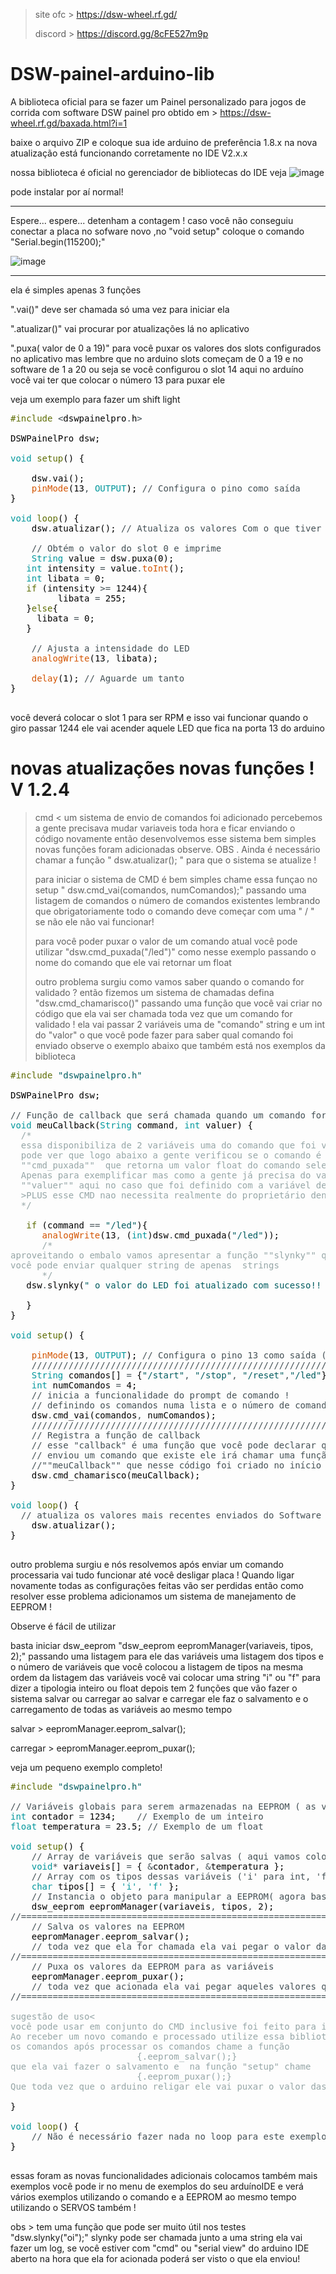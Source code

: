 > site ofc > https://dsw-wheel.rf.gd/
> 
> discord  > https://discord.gg/8cFE527m9p
# DSW-painel-arduino-lib
A biblioteca oficial para se fazer um Painel personalizado para jogos de corrida com software DSW painel pro 
obtido em  > https://dsw-wheel.rf.gd/baxada.html?i=1

baixe o arquivo ZIP e coloque sua ide arduino de preferência 1.8.x na nova atualização está funcionando corretamente no IDE V2.x.x

nossa biblioteca é oficial no gerenciador de bibliotecas do IDE veja
![image](https://github.com/user-attachments/assets/358ba4a6-18a7-4e3c-966d-f5ad565d83a2)

pode instalar por aí normal!

----------------------------------

Espere... espere... detenham a contagem ! caso você não conseguiu conectar a placa no sofware novo ,no "void setup" coloque o comando  "Serial.begin(115200);"

![image](https://github.com/user-attachments/assets/a9f79b36-7019-405e-a8b1-46be5ae3db82)

----------------------------------

ela é simples apenas 3  funções

".vai()" deve ser chamada só uma vez para iniciar ela

".atualizar()" vai procurar por atualizações lá no aplicativo

".puxa( valor de 0 a 19)" para você puxar os valores dos slots configurados no aplicativo mas lembre que no arduino slots começam de 0 a 19 e no software de 1 a 20 
ou seja se você configurou o slot 14 aqui no arduíno você vai ter que colocar o número 13 para puxar ele


veja um exemplo para fazer um shift light


<pre>
<font color="#5e6d03">#include</font> <font color="#434f54">&lt;</font><font color="#000000">dswpainelpro</font><font color="#434f54">.</font><font color="#000000">h</font><font color="#434f54">&gt;</font>

<font color="#000000">DSWPainelPro</font> <font color="#000000">dsw</font><font color="#000000">;</font>

<font color="#00979c">void</font> <font color="#5e6d03">setup</font><font color="#000000">(</font><font color="#000000">)</font> <font color="#000000">{</font>

 &nbsp;&nbsp;&nbsp;<font color="#000000">dsw</font><font color="#434f54">.</font><font color="#000000">vai</font><font color="#000000">(</font><font color="#000000">)</font><font color="#000000">;</font>
 &nbsp;&nbsp;&nbsp;<font color="#d35400">pinMode</font><font color="#000000">(</font><font color="#000000">13</font><font color="#434f54">,</font> <font color="#00979c">OUTPUT</font><font color="#000000">)</font><font color="#000000">;</font> <font color="#434f54">&#47;&#47; Configura o pino como saída</font>
<font color="#000000">}</font>

<font color="#00979c">void</font> <font color="#5e6d03">loop</font><font color="#000000">(</font><font color="#000000">)</font> <font color="#000000">{</font>
 &nbsp;&nbsp;&nbsp;<font color="#000000">dsw</font><font color="#434f54">.</font><font color="#000000">atualizar</font><font color="#000000">(</font><font color="#000000">)</font><font color="#000000">;</font> <font color="#434f54">&#47;&#47; Atualiza os valores Com o que tiver disponível </font>
 &nbsp;&nbsp;&nbsp;
 &nbsp;&nbsp;&nbsp;<font color="#434f54">&#47;&#47; Obtém o valor do slot 0 e imprime</font>
 &nbsp;&nbsp;&nbsp;<font color="#00979c">String</font> <font color="#000000">value</font> <font color="#434f54">=</font> <font color="#000000">dsw</font><font color="#434f54">.</font><font color="#000000">puxa</font><font color="#000000">(</font><font color="#000000">0</font><font color="#000000">)</font><font color="#000000">;</font>
 &nbsp;&nbsp;<font color="#00979c">int</font> <font color="#000000">intensity</font> <font color="#434f54">=</font> <font color="#000000">value</font><font color="#434f54">.</font><font color="#d35400">toInt</font><font color="#000000">(</font><font color="#000000">)</font><font color="#000000">;</font>
 &nbsp;&nbsp;<font color="#00979c">int</font> <font color="#000000">libata</font> <font color="#434f54">=</font> <font color="#000000">0</font><font color="#000000">;</font>
 &nbsp;&nbsp;<font color="#5e6d03">if</font> <font color="#000000">(</font><font color="#000000">intensity</font> <font color="#434f54">&gt;=</font> <font color="#000000">1244</font><font color="#000000">)</font><font color="#000000">{</font>
 &nbsp;&nbsp;&nbsp;&nbsp;&nbsp;&nbsp;&nbsp;&nbsp;<font color="#000000">libata</font> <font color="#434f54">=</font> <font color="#000000">255</font><font color="#000000">;</font>
 &nbsp;&nbsp;<font color="#000000">}</font><font color="#5e6d03">else</font><font color="#000000">{</font>
 &nbsp;&nbsp;&nbsp;&nbsp;<font color="#000000">libata</font> <font color="#434f54">=</font> <font color="#000000">0</font><font color="#000000">;</font>
 &nbsp;&nbsp;<font color="#000000">}</font>
 &nbsp;&nbsp;&nbsp;
 &nbsp;&nbsp;&nbsp;<font color="#434f54">&#47;&#47; Ajusta a intensidade do LED</font>
 &nbsp;&nbsp;&nbsp;<font color="#d35400">analogWrite</font><font color="#000000">(</font><font color="#000000">13</font><font color="#434f54">,</font> <font color="#000000">libata</font><font color="#000000">)</font><font color="#000000">;</font>

 &nbsp;&nbsp;&nbsp;<font color="#d35400">delay</font><font color="#000000">(</font><font color="#000000">1</font><font color="#000000">)</font><font color="#000000">;</font> <font color="#434f54">&#47;&#47; Aguarde um tanto </font>
<font color="#000000">}</font>

</pre>

você deverá colocar o  slot 1 para ser RPM e isso vai funcionar quando o giro passar 1244 ele vai acender aquele LED que fica na porta 13 do arduino 

# novas atualizações novas funções ! V 1.2.4 
> cmd < um sistema de envio de comandos foi adicionado percebemos a gente precisava mudar variaveis toda hora e ficar enviando o código novamente então desenvolvemos esse sistema bem simples
 novas funções foram adicionadas observe.
> OBS . Ainda é necessário chamar a função " dsw.atualizar(); " para que o sistema se atualize !
> 
> para iniciar o sistema de CMD é bem simples chame essa funçao no setup "   dsw.cmd_vai(comandos, numComandos);" passando uma listagem de comandos o número de comandos existentes lembrando que obrigatoriamente todo o comando deve começar com uma " / " se não ele não vai funcionar!
> 
> para você poder puxar o valor de um comando atual você pode utilizar "dsw.cmd_puxada("/led")" como nesse exemplo passando o nome do comando que ele vai retornar um float
> 
> outro problema surgiu como vamos saber quando o comando for validado ? então fizemos um sistema de chamadas defina "dsw.cmd_chamarisco()"  passando uma função que você vai criar no código que ela vai ser chamada toda vez que um comando for validado !
ela vai passar 2 variáveis uma de "comando" string e um int do "valor" o que você pode fazer para saber qual comando foi enviado observe o exemplo abaixo que também está nos exemplos da biblioteca
<pre>
<font color="#5e6d03">#include</font> <font color="#005c5f">&#34;dswpainelpro.h&#34;</font>

<font color="#000000">DSWPainelPro</font> <font color="#000000">dsw</font><font color="#000000">;</font>

<font color="#434f54">&#47;&#47; Função de callback que será chamada quando um comando for recebido</font>
<font color="#00979c">void</font> <font color="#000000">meuCallback</font><font color="#000000">(</font><font color="#00979c">String</font> <font color="#000000">command</font><font color="#434f54">,</font> <font color="#00979c">int</font> <font color="#000000">valuer</font><font color="#000000">)</font> <font color="#000000">{</font>
 &nbsp;<font color="#95a5a6">&#47;*</font>
<font color="#95a5a6"> &nbsp;essa disponibiliza de 2 variáveis uma do comando que foi validado e um valor inteiro do valor</font>
<font color="#95a5a6"> &nbsp;pode ver que logo abaixo a gente verificou se o comando é &#34;&#47;led&#34; e depois foi dado outro exemplo de como usar o comando</font>
<font color="#95a5a6"> &nbsp;&#34;&#34;cmd_puxada&#34;&#34; &nbsp;que retorna um valor float do comando selecionado dentro dele por uma string </font>
<font color="#95a5a6"> &nbsp;Apenas para exemplificar mas como a gente já precisa do valor como inteiro a gente podia apenas usar</font>
<font color="#95a5a6"> &nbsp;&#34;&#34;valuer&#34;&#34; aqui no caso que foi definido com a variável de retorno de valor do callback</font>
<font color="#95a5a6"> &nbsp;&gt;PLUS esse CMD nao necessita realmente do proprietário dentro do aplicativo o do próprio Arduino IDE ele já funcionará</font>
<font color="#95a5a6"> &nbsp;*&#47;</font>

 &nbsp;&nbsp;<font color="#5e6d03">if</font> <font color="#000000">(</font><font color="#000000">command</font> <font color="#434f54">==</font> <font color="#005c5f">&#34;&#47;led&#34;</font><font color="#000000">)</font><font color="#000000">{</font>
 &nbsp;&nbsp;&nbsp;&nbsp;&nbsp;<font color="#d35400">analogWrite</font><font color="#000000">(</font><font color="#000000">13</font><font color="#434f54">,</font> <font color="#000000">(</font><font color="#00979c">int</font><font color="#000000">)</font><font color="#000000">dsw</font><font color="#434f54">.</font><font color="#000000">cmd_puxada</font><font color="#000000">(</font><font color="#005c5f">&#34;&#47;led&#34;</font><font color="#000000">)</font><font color="#000000">)</font><font color="#000000">;</font>
 &nbsp;&nbsp;&nbsp;&nbsp;&nbsp;<font color="#95a5a6">&#47;*</font>
<font color="#95a5a6">aproveitando o embalo vamos apresentar a função &#34;&#34;slynky&#34;&#34; que serve para você fazer um retorno personalizado para o prompt de comando</font>
<font color="#95a5a6">você pode enviar qualquer string de apenas &nbsp;strings</font>
<font color="#95a5a6"> &nbsp;&nbsp;&nbsp;&nbsp;&nbsp;*&#47;</font>
 &nbsp;&nbsp;<font color="#000000">dsw</font><font color="#434f54">.</font><font color="#000000">slynky</font><font color="#000000">(</font><font color="#005c5f">&#34; o valor do LED foi atualizado com sucesso!! &gt; exemplo de uso da função slynky !!&lt;&#34;</font><font color="#000000">)</font><font color="#000000">;</font>
 &nbsp;&nbsp;
 &nbsp;&nbsp;<font color="#000000">}</font>
<font color="#000000">}</font>

<font color="#00979c">void</font> <font color="#5e6d03">setup</font><font color="#000000">(</font><font color="#000000">)</font> <font color="#000000">{</font>
 &nbsp;&nbsp;
 &nbsp;&nbsp;&nbsp;<font color="#d35400">pinMode</font><font color="#000000">(</font><font color="#000000">13</font><font color="#434f54">,</font> <font color="#00979c">OUTPUT</font><font color="#000000">)</font><font color="#000000">;</font> <font color="#434f54">&#47;&#47; Configura o pino 13 como saída (Esse pino Além de ser o pino digital 13 também é conectado a um LED que tem a letra &#34;L&#34; na placa )</font>
 &nbsp;&nbsp;&nbsp;<font color="#434f54">&#47;&#47;&#47;&#47;&#47;&#47;&#47;&#47;&#47;&#47;&#47;&#47;&#47;&#47;&#47;&#47;&#47;&#47;&#47;&#47;&#47;&#47;&#47;&#47;&#47;&#47;&#47;&#47;&#47;&#47;&#47;&#47;&#47;&#47;&#47;&#47;&#47;&#47;&#47;&#47;&#47;&#47;&#47;&#47;&#47;&#47;&#47;&#47;&#47;&#47;&#47;&#47;&#47;&#47;&#47;&#47;&#47;&#47;&#47;&#47;&#47;&#47;&#47;&#47;&#47;&#47;&#47;&#47;&#47;&#47;&#47;&#47;&#47;&#47;&#47;&#47;&#47;&#47;&#47;&#47;&#47;&#47;&#47;&#47;&#47;&#47;&#47;&#47;&#47;&#47;&#47;&#47;&#47;&#47;&#47;&#47;&#47;&#47;&#47;&#47;&#47;&#47;&#47;&#47;&#47;&#47;&#47;&#47;&#47;&#47;&#47;</font>
 &nbsp;&nbsp;&nbsp;<font color="#00979c">String</font> <font color="#000000">comandos</font><font color="#000000">[</font><font color="#000000">]</font> <font color="#434f54">=</font> <font color="#000000">{</font><font color="#005c5f">&#34;&#47;start&#34;</font><font color="#434f54">,</font> <font color="#005c5f">&#34;&#47;stop&#34;</font><font color="#434f54">,</font> <font color="#005c5f">&#34;&#47;reset&#34;</font><font color="#434f54">,</font><font color="#005c5f">&#34;&#47;led&#34;</font><font color="#000000">}</font><font color="#000000">;</font>
 &nbsp;&nbsp;&nbsp;<font color="#00979c">int</font> <font color="#000000">numComandos</font> <font color="#434f54">=</font> <font color="#000000">4</font><font color="#000000">;</font>
 &nbsp;&nbsp;&nbsp;<font color="#434f54">&#47;&#47; inicia a funcionalidade do prompt de comando !</font>
 &nbsp;&nbsp;&nbsp;<font color="#434f54">&#47;&#47; definindo os comandos numa lista e o número de comandos</font>
 &nbsp;&nbsp;&nbsp;<font color="#000000">dsw</font><font color="#434f54">.</font><font color="#000000">cmd_vai</font><font color="#000000">(</font><font color="#000000">comandos</font><font color="#434f54">,</font> <font color="#000000">numComandos</font><font color="#000000">)</font><font color="#000000">;</font>
 &nbsp;&nbsp;&nbsp;<font color="#434f54">&#47;&#47;&#47;&#47;&#47;&#47;&#47;&#47;&#47;&#47;&#47;&#47;&#47;&#47;&#47;&#47;&#47;&#47;&#47;&#47;&#47;&#47;&#47;&#47;&#47;&#47;&#47;&#47;&#47;&#47;&#47;&#47;&#47;&#47;&#47;&#47;&#47;&#47;&#47;&#47;&#47;&#47;&#47;&#47;&#47;&#47;&#47;&#47;&#47;&#47;&#47;&#47;&#47;&#47;&#47;&#47;&#47;&#47;&#47;&#47;&#47;&#47;&#47;&#47;&#47;&#47;&#47;&#47;&#47;&#47;&#47;&#47;&#47;&#47;&#47;&#47;&#47;&#47;&#47;&#47;&#47;&#47;&#47;&#47;&#47;&#47;&#47;&#47;&#47;&#47;&#47;&#47;&#47;&#47;&#47;&#47;&#47;&#47;&#47;&#47;&#47;&#47;&#47;&#47;&#47;&#47;&#47;&#47;&#47;&#47;&#47;</font>
 &nbsp;&nbsp;&nbsp;<font color="#434f54">&#47;&#47; Registra a função de callback</font>
 &nbsp;&nbsp;&nbsp;<font color="#434f54">&#47;&#47; esse &#34;callback&#34; é uma função que você pode declarar que quando um comando for validado ou seja o software</font>
 &nbsp;&nbsp;&nbsp;<font color="#434f54">&#47;&#47; enviou um comando que existe ele irá chamar uma função se você quiser claro você pode ver abaixo que foi definido uma função</font>
 &nbsp;&nbsp;&nbsp;<font color="#434f54">&#47;&#47;&#34;&#34;meuCallback&#34;&#34; que nesse código foi criado no início</font>
 &nbsp;&nbsp;&nbsp;<font color="#000000">dsw</font><font color="#434f54">.</font><font color="#000000">cmd_chamarisco</font><font color="#000000">(</font><font color="#000000">meuCallback</font><font color="#000000">)</font><font color="#000000">;</font>
<font color="#000000">}</font>

<font color="#00979c">void</font> <font color="#5e6d03">loop</font><font color="#000000">(</font><font color="#000000">)</font> <font color="#000000">{</font>
 &nbsp;<font color="#434f54">&#47;&#47; atualiza os valores mais recentes enviados do Software</font>
 &nbsp;&nbsp;&nbsp;<font color="#000000">dsw</font><font color="#434f54">.</font><font color="#000000">atualizar</font><font color="#000000">(</font><font color="#000000">)</font><font color="#000000">;</font>
<font color="#000000">}</font>

</pre>
outro problema surgiu e nós resolvemos após enviar um comando  processaria vai tudo funcionar até você desligar placa ! Quando ligar novamente todas as configurações feitas vão ser perdidas então como resolver esse problema adicionamos um sistema de manejamento de EEPROM !

Observe é fácil de utilizar

basta iniciar dsw_eeprom "dsw_eeprom eepromManager(variaveis, tipos, 2);" passando uma listagem para ele das variáveis uma listagem dos tipos e o número de variáveis que você colocou
a listagem de tipos na mesma ordem da listagem das variáveis você vai colocar uma string "i" ou "f" para dizer a tipologia inteiro ou float
depois tem 2 funções que vão fazer o sistema salvar ou carregar ao salvar e carregar ele faz o salvamento e o carregamento de todas as variáveis ao mesmo tempo

salvar   > eepromManager.eeprom_salvar();

carregar > eepromManager.eeprom_puxar();

veja um pequeno exemplo completo!
<pre>
<font color="#5e6d03">#include</font> <font color="#005c5f">&#34;dswpainelpro.h&#34;</font>

<font color="#434f54">&#47;&#47; Variáveis globais para serem armazenadas na EEPROM ( as variáveis que vamos utilizar no nosso exemplo )</font>
<font color="#00979c">int</font> <font color="#000000">contador</font> <font color="#434f54">=</font> <font color="#000000">1234</font><font color="#000000">;</font> &nbsp;&nbsp;&nbsp;<font color="#434f54">&#47;&#47; Exemplo de um inteiro</font>
<font color="#00979c">float</font> <font color="#000000">temperatura</font> <font color="#434f54">=</font> <font color="#000000">23.5</font><font color="#000000">;</font> <font color="#434f54">&#47;&#47; Exemplo de um float</font>

<font color="#00979c">void</font> <font color="#5e6d03">setup</font><font color="#000000">(</font><font color="#000000">)</font> <font color="#000000">{</font>
 &nbsp;&nbsp;&nbsp;<font color="#434f54">&#47;&#47; Array de variáveis que serão salvas ( aqui vamos colocar o nome das variáveis que nós vamos querer trabalhar)</font>
 &nbsp;&nbsp;&nbsp;<font color="#00979c">void</font><font color="#434f54">*</font> <font color="#000000">variaveis</font><font color="#000000">[</font><font color="#000000">]</font> <font color="#434f54">=</font> <font color="#000000">{</font> <font color="#434f54">&amp;</font><font color="#000000">contador</font><font color="#434f54">,</font> <font color="#434f54">&amp;</font><font color="#000000">temperatura</font> <font color="#000000">}</font><font color="#000000">;</font>
 &nbsp;&nbsp;&nbsp;<font color="#434f54">&#47;&#47; Array com os tipos dessas variáveis (&#39;i&#39; para int, &#39;f&#39; para float) | ( faça com respectividade ou seja a definição deve estar na mesma ordem que você definiu o nome das variáveis)</font>
 &nbsp;&nbsp;&nbsp;<font color="#00979c">char</font> <font color="#000000">tipos</font><font color="#000000">[</font><font color="#000000">]</font> <font color="#434f54">=</font> <font color="#000000">{</font> <font color="#00979c">&#39;i&#39;</font><font color="#434f54">,</font> <font color="#00979c">&#39;f&#39;</font> <font color="#000000">}</font><font color="#000000">;</font>
 &nbsp;&nbsp;&nbsp;<font color="#434f54">&#47;&#47; Instancia o objeto para manipular a EEPROM( agora basta chamar a biblioteca com os dados que nós temos definindo nessa ordem a lista de variáveis lista de tipos e também coloque o valor da quantidade de variáveis que você definiu como pode observar nós temos 2 um número 2 foi colocado)</font>
 &nbsp;&nbsp;&nbsp;<font color="#000000">dsw_eeprom</font> <font color="#000000">eepromManager</font><font color="#000000">(</font><font color="#000000">variaveis</font><font color="#434f54">,</font> <font color="#000000">tipos</font><font color="#434f54">,</font> <font color="#000000">2</font><font color="#000000">)</font><font color="#000000">;</font>
<font color="#434f54">&#47;&#47;=========================================================================================================================================</font>
 &nbsp;&nbsp;&nbsp;<font color="#434f54">&#47;&#47; Salva os valores na EEPROM</font>
 &nbsp;&nbsp;&nbsp;<font color="#000000">eepromManager</font><font color="#434f54">.</font><font color="#000000">eeprom_salvar</font><font color="#000000">(</font><font color="#000000">)</font><font color="#000000">;</font>
 &nbsp;&nbsp;&nbsp;<font color="#434f54">&#47;&#47; toda vez que ela for chamada ela vai pegar o valor das variáveis e salvar na eeprom mesmo que o Arduino for desligado os valores não são perdidos</font>
<font color="#434f54">&#47;&#47;=========================================================================================================================================</font>
 &nbsp;&nbsp;&nbsp;<font color="#434f54">&#47;&#47; Puxa os valores da EEPROM para as variáveis</font>
 &nbsp;&nbsp;&nbsp;<font color="#000000">eepromManager</font><font color="#434f54">.</font><font color="#000000">eeprom_puxar</font><font color="#000000">(</font><font color="#000000">)</font><font color="#000000">;</font>
 &nbsp;&nbsp;&nbsp;<font color="#434f54">&#47;&#47; toda vez que acionada ela vai pegar aqueles valores que estão salvo na eeprom e redefinir eles nas variáveis respectivas, aquelas que foram definidas no início do código obvio</font>
<font color="#434f54">&#47;&#47;=========================================================================================================================================</font>
 &nbsp;&nbsp;&nbsp;&nbsp;&nbsp;&nbsp;&nbsp;&nbsp;&nbsp;&nbsp;&nbsp;&nbsp;&nbsp;&nbsp;&nbsp;&nbsp;&nbsp;&nbsp;&nbsp;&nbsp;&nbsp;&nbsp;&nbsp;&nbsp;&nbsp;&nbsp;&nbsp;&nbsp;&nbsp;&nbsp;&nbsp;&nbsp;&nbsp;&nbsp;&nbsp;&nbsp;&nbsp;&nbsp;&nbsp;&nbsp;&nbsp;&nbsp;&nbsp;&nbsp;&nbsp;&nbsp;&nbsp;&nbsp;&nbsp;&nbsp;&nbsp;&nbsp;&nbsp;&nbsp;&nbsp;&nbsp;&nbsp;&nbsp;&nbsp;&nbsp;&nbsp;&nbsp;&nbsp;&nbsp;&nbsp;&nbsp;&nbsp;&nbsp;&nbsp;&nbsp;&nbsp;&nbsp;&nbsp;&nbsp;&nbsp;&nbsp;&nbsp;&nbsp;&nbsp;&nbsp;&nbsp;&nbsp;&nbsp;&nbsp;&nbsp;&nbsp;&nbsp;&nbsp;&nbsp;&nbsp;&nbsp;&nbsp;&nbsp;&nbsp;&nbsp;&nbsp;&nbsp;&nbsp;&nbsp;&nbsp;&nbsp;&nbsp;&nbsp;&nbsp;&nbsp;&nbsp;&nbsp;&nbsp;&nbsp;&nbsp;&nbsp;&nbsp;&nbsp;&nbsp;&nbsp;&nbsp;&nbsp;&nbsp;&nbsp;&nbsp;&nbsp;&nbsp;&nbsp;&nbsp;&nbsp;&nbsp;&nbsp;&nbsp;&nbsp;&nbsp;&nbsp;&nbsp;&nbsp;&nbsp;&nbsp;<font color="#95a5a6">&#47;*</font>
<font color="#95a5a6">sugestão de uso&lt;</font>
<font color="#95a5a6">você pode usar em conjunto do CMD inclusive foi feito para isso no caso !</font>
<font color="#95a5a6">Ao receber um novo comando e processado utilize essa biblioteca para salvar</font>
<font color="#95a5a6">os comandos após processar os comandos chame a função</font>
<font color="#95a5a6"> &nbsp;&nbsp;&nbsp;&nbsp;&nbsp;&nbsp;&nbsp;&nbsp;&nbsp;&nbsp;&nbsp;&nbsp;&nbsp;&nbsp;&nbsp;&nbsp;&nbsp;&nbsp;&nbsp;&nbsp;&nbsp;&nbsp;&nbsp;{.eeprom_salvar();}</font>
<font color="#95a5a6">que ela vai fazer o salvamento e &nbsp;na função &#34;setup&#34; chame</font>
<font color="#95a5a6"> &nbsp;&nbsp;&nbsp;&nbsp;&nbsp;&nbsp;&nbsp;&nbsp;&nbsp;&nbsp;&nbsp;&nbsp;&nbsp;&nbsp;&nbsp;&nbsp;&nbsp;&nbsp;&nbsp;&nbsp;&nbsp;&nbsp;&nbsp;{.eeprom_puxar();}</font>
<font color="#95a5a6">Que toda vez que o arduino religar ele vai puxar o valor das variáveis na última salvação!</font>
<font color="#95a5a6"> &nbsp;&nbsp;&nbsp;&nbsp;&nbsp;&nbsp;&nbsp;&nbsp;&nbsp;&nbsp;&nbsp;&nbsp;&nbsp;&nbsp;&nbsp;&nbsp;&nbsp;&nbsp;&nbsp;&nbsp;&nbsp;&nbsp;&nbsp;&nbsp;&nbsp;&nbsp;&nbsp;&nbsp;&nbsp;&nbsp;&nbsp;&nbsp;&nbsp;&nbsp;&nbsp;&nbsp;&nbsp;&nbsp;&nbsp;&nbsp;&nbsp;&nbsp;&nbsp;&nbsp;&nbsp;&nbsp;&nbsp;&nbsp;&nbsp;&nbsp;&nbsp;&nbsp;&nbsp;&nbsp;&nbsp;&nbsp;&nbsp;&nbsp;&nbsp;&nbsp;&nbsp;&nbsp;&nbsp;&nbsp;&nbsp;&nbsp;&nbsp;&nbsp;&nbsp;&nbsp;&nbsp;&nbsp;&nbsp;&nbsp;&nbsp;&nbsp;&nbsp;&nbsp;&nbsp;&nbsp;&nbsp;&nbsp;&nbsp;&nbsp;&nbsp;&nbsp;&nbsp;&nbsp;&nbsp;&nbsp;&nbsp;&nbsp;&nbsp;&nbsp;&nbsp;&nbsp;&nbsp;&nbsp;&nbsp;&nbsp;&nbsp;&nbsp;&nbsp;&nbsp;&nbsp;&nbsp;&nbsp;&nbsp;&nbsp;&nbsp;&nbsp;&nbsp;&nbsp;&nbsp;&nbsp;&nbsp;&nbsp;&nbsp;&nbsp;&nbsp;&nbsp;&nbsp;&nbsp;&nbsp;&nbsp;&nbsp;&nbsp;&nbsp;&nbsp;&nbsp;&nbsp;&nbsp;&nbsp;&nbsp;&nbsp;*&#47;</font>
<font color="#000000">}</font>

<font color="#00979c">void</font> <font color="#5e6d03">loop</font><font color="#000000">(</font><font color="#000000">)</font> <font color="#000000">{</font>
 &nbsp;&nbsp;&nbsp;<font color="#434f54">&#47;&#47; Não é necessário fazer nada no loop para este exemplo</font>
<font color="#000000">}</font>

</pre>

essas foram as novas funcionalidades adicionais colocamos também mais exemplos você pode ir no menu de exemplos do seu arduínoIDE e verá vários exemplos utilizando o comando e a EEPROM ao mesmo tempo
utilizando o SERVOS também ! 

obs > tem uma função que pode ser muito útil nos testes "dsw.slynky("oi");" slynky pode ser chamada junto a uma string ela vai fazer um log, se você estiver com "cmd" ou "serial view" do arduino IDE aberto na hora que ela for acionada poderá ser visto o que ela enviou!
